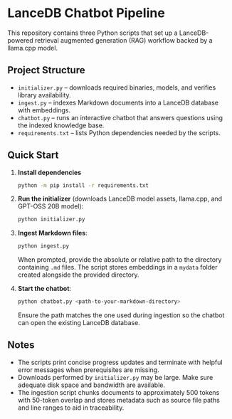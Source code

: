 # LanceDB Chatbot Pipeline

This repository contains three Python scripts that set up a LanceDB-powered retrieval augmented generation (RAG) workflow backed by a llama.cpp model.

## Project Structure

- `initializer.py` – downloads required binaries, models, and verifies library availability.
- `ingest.py` – indexes Markdown documents into a LanceDB database with embeddings.
- `chatbot.py` – runs an interactive chatbot that answers questions using the indexed knowledge base.
- `requirements.txt` – lists Python dependencies needed by the scripts.

## Quick Start

1. **Install dependencies**
   ```bash
   python -m pip install -r requirements.txt
   ```

2. **Run the initializer** (downloads LanceDB model assets, llama.cpp, and GPT-OSS 20B model):
   ```bash
   python initializer.py
   ```

3. **Ingest Markdown files**:
   ```bash
   python ingest.py
   ```
   When prompted, provide the absolute or relative path to the directory containing `.md` files. The script stores embeddings in a `mydata` folder created alongside the provided directory.

4. **Start the chatbot**:
   ```bash
   python chatbot.py <path-to-your-markdown-directory>
   ```
   Ensure the path matches the one used during ingestion so the chatbot can open the existing LanceDB database.

## Notes

- The scripts print concise progress updates and terminate with helpful error messages when prerequisites are missing.
- Downloads performed by `initializer.py` may be large. Make sure adequate disk space and bandwidth are available.
- The ingestion script chunks documents to approximately 500 tokens with 50-token overlap and stores metadata such as source file paths and line ranges to aid in traceability.
